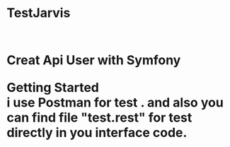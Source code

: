 <h1> TestJarvis <h1> </br>
Creat Api User with Symfony 

Getting Started </br>
i use Postman for test . and also you can find file "test.rest" for test directly in you interface code. 
